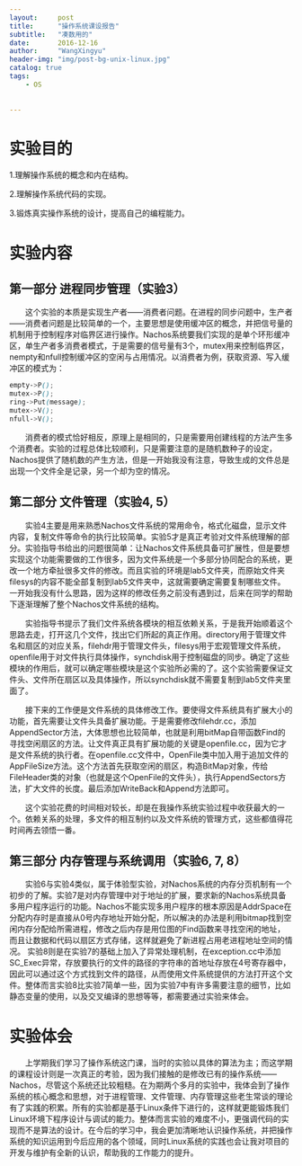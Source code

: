 ```yaml
---
layout:     post
title:      "操作系统课设报告"
subtitle:   "凑数用的"
date:       2016-12-16 
author:     "WangXingyu"
header-img: "img/post-bg-unix-linux.jpg"
catalog: true
tags:
    - OS
    
    
---
```

# 实验目的

1.理解操作系统的概念和内在结构。

2.理解操作系统代码的实现。

3.锻炼真实操作系统的设计，提高自己的编程能力。

# 实验内容


## 第一部分 进程同步管理（实验3）

　　这个实验的本质是实现生产者——消费者问题。在进程的同步问题中，生产者——消费者问题是比较简单的一个，主要思想是使用缓冲区的概念，并把信号量的机制用于控制程序对临界区进行操作。Nachos系统要我们实现的是单个环形缓冲区，单生产者多消费者模式，于是需要的信号量有3个，mutex用来控制临界区，nempty和nfull控制缓冲区的空闲与占用情况。以消费者为例，获取资源、写入缓冲区的模式为：
```scss
empty->P();
mutex->P();
ring->Put(message);
mutex->V();
nfull->V();
```

　　消费者的模式恰好相反，原理上是相同的，只是需要用创建线程的方法产生多个消费者。实验的过程总体比较顺利，只是需要注意的是随机数种子的设定，Nachos提供了随机数的产生方法，但是一开始我没有注意，导致生成的文件总是出现一个文件全是记录，另一个却为空的情况。


## 第二部分 文件管理（实验4, 5）

　　实验4主要是用来熟悉Nachos文件系统的常用命令，格式化磁盘，显示文件内容，复制文件等命令的执行比较简单。实验5才是真正考验对文件系统理解的部分。实验指导书给出的问题很简单：让Nachos文件系统具备可扩展性，但是要想实现这个功能需要做的工作很多，因为文件系统是一个多部分协同配合的系统，更改一个地方牵扯很多文件的修改。而且实验的环境是lab5文件夹，而原始文件夹filesys的内容不能全部复制到lab5文件夹中，这就需要确定需要复制哪些文件。一开始我没有什么思路，因为这样的修改任务之前没有遇到过，后来在同学的帮助下逐渐理解了整个Nachos文件系统的结构。

　　实验指导书提示了我们文件系统各模块的相互依赖关系，于是我开始顺着这个思路去走，打开这几个文件，找出它们所起的真正作用。directory用于管理文件名和扇区的对应关系，filehdr用于管理文件头，filesys用于宏观管理文件系统， openfile用于对文件执行具体操作，synchdisk用于控制磁盘的同步。确定了这些模块的作用后，就可以确定哪些模块是这个实验所必需的了。这个实验需要保证文件头、文件所在扇区以及具体操作，所以synchdisk就不需要复制到lab5文件夹里面了。

　　接下来的工作便是文件系统的具体修改工作。要使得文件系统具有扩展大小的功能，首先需要让文件头具备扩展功能。于是需要修改filehdr.cc，添加AppendSector方法，大体思想也比较简单，也就是利用bitMap自带函数Find的寻找空闲扇区的方法。让文件真正具有扩展功能的关键是openfile.cc，因为它才是文件系统的执行者。在openfile.cc文件中，OpenFile类中加入用于追加文件的AppFileSize方法。这个方法首先获取空闲的扇区，构造BitMap对象，传给FileHeader类的对象（也就是这个OpenFile的文件头），执行AppendSectors方法，扩大文件的长度。最后添加WriteBack和Append方法即可。

　　这个实验花费的时间相对较长，却是在我操作系统实验过程中收获最大的一个。依赖关系的处理，多文件的相互制约以及文件系统的管理方式，这些都值得花时间再去领悟一番。

## 第三部分 内存管理与系统调用（实验6, 7, 8）

　　实验6与实验4类似，属于体验型实验，对Nachos系统的内存分页机制有一个初步的了解。实验7是对内存管理中对于地址的扩展，要求新的Nachos系统具备多用户程序运行的功能。Nachos不能实现多用户程序的根本原因是AddrSpace在分配内存时是直接从0号内存地址开始分配，所以解决的办法是利用bitmap找到空闲内存分配给所需进程，修改之后内存是用位图的Find函数来寻找空闲的地址，而且让数据和代码以扇区方式存储，这样就避免了新进程占用老进程地址空间的情况。
实验8则是在实验7的基础上加入了异常处理机制，在exception.cc中添加SC_Exec异常，存放要执行的文件的路径的字符串的首地址存放在4号寄存器中，因此可以通过这个方式找到文件的路径，从而使用文件系统提供的方法打开这个文件。整体而言实验8比实验7简单一些，因为实验7中有许多需要注意的细节，比如静态变量的使用，以及交叉编译的思想等等，都需要通过实验来体会。

# 实验体会

　　上学期我们学习了操作系统这门课，当时的实验以具体的算法为主；而这学期的课程设计则是一次真正的考验，因为我们接触的是修改已有的操作系统——Nachos，尽管这个系统还比较粗糙。在为期两个多月的实验中，我体会到了操作系统的核心概念和思想，对于进程管理、文件管理、内存管理这些老生常谈的理论有了实践的积累。所有的实验都是基于Linux条件下进行的，这样就更能锻炼我们Linux环境下程序设计与调试的能力。整体而言实验的难度不小，更强调代码的实现而不是算法的设计。在今后的学习中，我会更加清晰地认识操作系统，并把操作系统的知识运用到今后应用的各个领域，同时Linux系统的实践也会让我对项目的开发与维护有全新的认识，帮助我的工作能力的提升。
    
                      